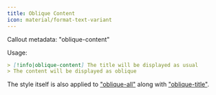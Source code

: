 ```yaml
---
title: Oblique Content
icon: material/format-text-variant
---
```


Callout metadata: "oblique-content"

Usage: 
```md
> [!info|oblique-content] The title will be displayed as usual
> The content will be displayed as oblique
```

The style itself is also applied to ["oblique-all"](../combined-styling/page-19.md) along with ["oblique-title"](../title-styling/page-19.md).